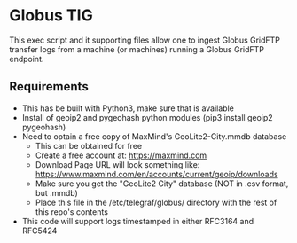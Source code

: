 # Globus TIG
This exec script and it supporting files allow one to ingest Globus GridFTP transfer logs from a machine (or machines) running a Globus GridFTP endpoint.  

## Requirements
- This has be built with Python3, make sure that is available
- Install of geoip2 and pygeohash python modules (pip3 install geoip2 pygeohash)
- Need to optain a free copy of MaxMind's GeoLite2-City.mmdb database
	- This can be obtained for free
	- Create a free account at: https://maxmind.com
	- Download Page URL will look something like: https://www.maxmind.com/en/accounts/current/geoip/downloads
	- Make sure you get the "GeoLite2 City" database (NOT in .csv format, but .mmdb)
	- Place this file in the /etc/telegraf/globus/ directory with the rest of this repo's contents
- This code will support logs timestamped in either RFC3164 and RFC5424
